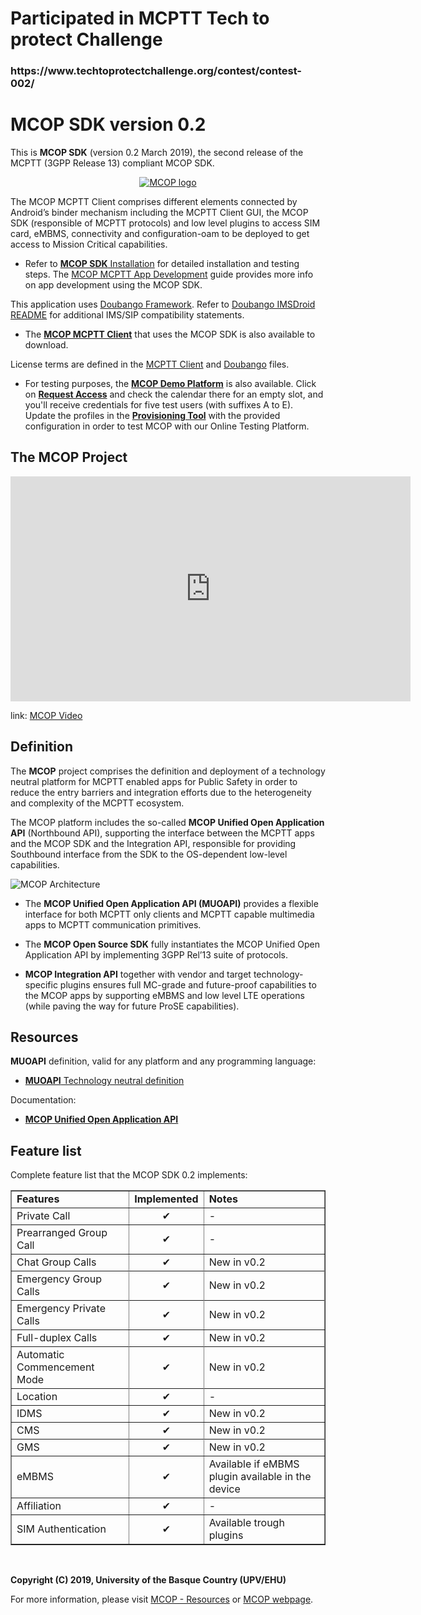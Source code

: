 <p><h1>Participated in MCPTT Tech to protect Challenge</h1>
<h3>https://www.techtoprotectchallenge.org/contest/contest-002/</h3></p>
 

# MCOP SDK version 0.2

This is **MCOP SDK** (version 0.2 March 2019), the second release of the MCPTT (3GPP Release 13) compliant MCOP SDK.

<p align="center"><a href="https://mcopenplatform.org" target="_blank" rel="noopener noreferrer"><img src="https://demo.mcopenplatform.org/gitlist/mcop/MCOP-SDK.git/raw/master/images/logoMCOP_MD_w400px.png" alt="MCOP logo"></a></p>

The MCOP MCPTT Client comprises different elements connected by Android’s binder mechanism including the MCPTT Client GUI, the MCOP SDK (responsible of MCPTT protocols) and low level plugins to access SIM card, eMBMS, connectivity and configuration-oam to be deployed to get access to Mission Critical capabilities.

* Refer to [**MCOP SDK** Installation](https://demo.mcopenplatform.org/gitlist/mcop/MCOP-SDK.git/blob/master/docs/MCOP_SDK_Installation.md) for detailed installation and testing steps. The [MCOP MCPTT App Development](https://demo.mcopenplatform.org/gitlist/mcop/MCOP-SDK.git/blob/master/docs/MCOP_App_developing_steps.md) guide provides more info on app development using the MCOP SDK.

This application uses [Doubango Framework](https://www.doubango.org/).
Refer to [Doubango IMSDroid README](https://demo.mcopenplatform.org/gitlist/mcop/MCOP-SDK.git/blob/master/docs/imsdroid_README.md) for additional IMS/SIP compatibility statements.

* The [**MCOP MCPTT Client**](https://demo.mcopenplatform.org/gitlist/mcop/MCOP-MCPTT-Client.git/blob/master/README.md) that uses the MCOP SDK is also available to download.

License terms are defined in the [MCPTT Client](https://demo.mcopenplatform.org/gitlist/mcop/MCOP-SDK.git/blob/master/docs/Licensing.md) and [Doubango](https://demo.mcopenplatform.org/gitlist/mcop/MCOP-SDK.git/blob/master/docs/Licensing_Doubango.md) files. 

* For testing purposes, the [**MCOP Demo Platform**](https://demo.mcopenplatform.org/) is also available. Click on [**Request Access**](https://demo.mcopenplatform.org/reserve) and check the calendar there for an empty slot, and you'll receive credentials for five test users (with suffixes A to E). Update the profiles in the [**Provisioning Tool**](https://demo.mcopenplatform.org/gitlist/mcop/MCOP-SDK.git/blob/master/docs/ProvisioningTool.md) with the provided configuration in order to test MCOP with our Online Testing Platform.


## The MCOP Project

<iframe src="https://player.vimeo.com/video/269823996?title=0" width="640" height="360" frameborder="0" webkitallowfullscreen mozallowfullscreen allowfullscreen></iframe>
<p>link: <a href="https://vimeo.com/269823996">MCOP Video</a></p>


## Definition

The **MCOP** project comprises the definition and deployment of a technology neutral platform for MCPTT enabled apps for Public Safety in order to reduce the entry barriers and integration efforts due to the heterogeneity and complexity of the MCPTT ecosystem.

The MCOP platform includes the so-called **MCOP Unified Open Application API** (Northbound API), supporting the interface between the MCPTT apps and the MCOP SDK and the Integration API, responsible for providing Southbound interface from the SDK to the OS-dependent low-level capabilities.

![MCOP Architecture](https://demo.mcopenplatform.org/gitlist/mcop/MCOP-SDK.git/raw/master/images/MCOParchitecture.png)

* The **MCOP Unified Open Application API (MUOAPI)** provides a flexible interface for both MCPTT only clients and MCPTT capable multimedia apps to MCPTT communication primitives.

* The **MCOP Open Source SDK** fully instantiates the MCOP Unified Open Application API by implementing 3GPP Rel’13 suite of protocols.

* **MCOP Integration API** together with vendor and target technology-specific plugins ensures full MC-grade and future-proof capabilities to the MCOP apps by supporting eMBMS and low level LTE operations (while paving the way for future ProSE capabilities).

## Resources

**MUOAPI** definition, valid for any platform and any programming language:

* [**MUOAPI** Technology neutral definition](https://www.mcopenplatform.org/resources/MUOAPI_definition/)

Documentation:

* [**MCOP Unified Open Application API**](https://www.mcopenplatform.org/resources/MUOAPI/)

## Feature list

Complete feature list that the MCOP SDK 0.2 implements:

<table border='1' cellspacing='0' cellpadding='7'>
<blockquote><tr>
<blockquote><td><b>Features</b></td>
<td><b>Implemented</b></td>
<td><b>Notes</b></td>
</blockquote></tr>
<tr>
<blockquote><td>Private Call</td>
<td align="center"> ✔ </td>
<td> - </td>
</blockquote></tr>
<tr>
<blockquote><td>Prearranged Group Call</td>
<td align="center"> ✔ </td>
<td> - </td>
</blockquote></tr>
<tr>
<blockquote><td>Chat Group Calls</td>
<td align="center"> ✔ </td>
<td> New in v0.2 </td>
</blockquote></tr>
<tr>
<tr>
<blockquote><td>Emergency Group Calls</td>
<td align="center"> ✔ </td>
<td> New in v0.2 </td>
</blockquote></tr>
<tr>
<tr>
<blockquote><td>Emergency Private Calls</td>
<td align="center"> ✔ </td>
<td> New in v0.2 </td>
</blockquote></tr>
<tr>
<blockquote><td>Full-duplex Calls</td>
<td align="center"> ✔ </td>
<td> New in v0.2 </td>
</blockquote></tr>
<tr>
<tr>
<blockquote><td>Automatic Commencement Mode</td>
<td align="center"> ✔ </td>
<td> New in v0.2 </td>
</blockquote></tr>
<tr>
<tr>
<blockquote><td>Location</td>
<td align="center"> ✔ </td>
<td> - </td>
</blockquote></tr>
<tr>
<blockquote><td>IDMS</td>
<td align="center"> ✔ </td>
<td> New in v0.2 </td>
</blockquote></tr>
<tr>
<blockquote><td>CMS</td>
<td align="center"> ✔ </td>
<td> New in v0.2 </td>
</blockquote></tr>
<tr>
<tr>
<blockquote><td>GMS</td>
<td align="center"> ✔ </td>
<td> New in v0.2 </td>
</blockquote></tr>
<tr>
<blockquote><td>eMBMS</td>
<td align="center"> ✔ </td>
<td> Available if eMBMS plugin available in the device </td>
</blockquote></tr>
<tr>
<blockquote><td>Affiliation</td>
<td align="center"> ✔ </td>
<td> - </td>
</blockquote></tr>
<tr>
<blockquote><td>SIM Authentication</td>
<td align="center"> ✔ </td>
<td> Available trough plugins </td>
</blockquote></tr>
</blockquote><blockquote></table>
</br>




**Copyright (C) 2019, University of the Basque Country (UPV/EHU)**

For more information, please visit [MCOP - Resources](https://www.mcopenplatform.org/mcop_resources/) or [MCOP webpage](https://www.mcopenplatform.org).



